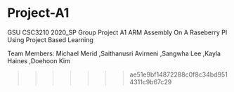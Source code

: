 # Project-A1

GSU CSC3210 2020_SP Group Project A1 ARM Assembly On A Raseberry PI Using Project Based Learning


Team Members: Michael Merid ,Saithanusri Avirneni ,Sangwha Lee ,Kayla Haines ,Doehoon Kim		
>>>>>>> ae51e9bf14872288c0f8c34bd9514311c9b67c29
